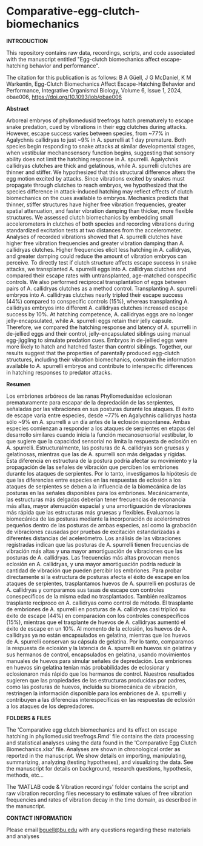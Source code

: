 # Comparative-egg-clutch-biomechanics

**INTRODUCTION**

This repository contains raw data, recordings, scripts, and code associated with the manuscript entitled "Egg-clutch biomechanics affect escape-hatching behavior and performance". 

The citation for this publication is as follows:
B A Güell, J G McDaniel, K M Warkentin, Egg-Clutch Biomechanics Affect Escape-Hatching Behavior and Performance, Integrative Organismal Biology, Volume 6, Issue 1, 2024, obae006, https://doi.org/10.1093/iob/obae006

**Abstract**

Arboreal embryos of phyllomedusid treefrogs hatch prematurely to escape snake predation, cued by vibrations in their egg clutches during attacks. However, escape success varies between species, from ~77% in Agalychnis callidryas to just ~9% in A. spurrelli at 1 day premature. Both species begin responding to snake attacks at similar developmental stages, when vestibular mechanosensory function begins, suggesting that sensory ability does not limit the hatching response in A. spurrelli. Agalychnis callidryas clutches are thick and gelatinous, while A. spurrelli clutches are thinner and stiffer. We hypothesized that this structural difference alters the egg motion excited by attacks. Since vibrations excited by snakes must propagate through clutches to reach embryos, we hypothesized that the species difference in attack-induced hatching may reflect effects of clutch biomechanics on the cues available to embryos. Mechanics predicts that thinner, stiffer structures have higher free vibration frequencies, greater spatial attenuation, and faster vibration damping than thicker, more flexible structures. We assessed clutch biomechanics by embedding small accelerometers in clutches of both species and recording vibrations during standardized excitation tests at two distances from the accelerometer. Analyses of recorded vibrations showed that A. spurrelli clutches have higher free vibration frequencies and greater vibration damping than A. callidryas clutches. Higher frequencies elicit less hatching in A. callidryas, and greater damping could reduce the amount of vibration embryos can perceive. To directly test if clutch structure affects escape success in snake attacks, we transplanted A. spurrelli eggs into A. callidryas clutches and compared their escape rates with untransplanted, age-matched conspecific controls. We also performed reciprocal transplantation of eggs between pairs of A. callidryas clutches as a method control. Transplanting A. spurrelli embryos into A. callidryas clutches nearly tripled their escape success (44%) compared to conspecific controls (15%), whereas transplanting A. callidryas embryos into different A. callidryas clutches increased escape success by 10%. At hatching competence, A. callidryas eggs are no longer jelly-encapsulated, while A. spurrelli eggs retain their jelly capsule. Therefore, we compared the hatching response and latency of A. spurrelli in de-jellied eggs and their control, jelly-encapsulated siblings using manual egg-jiggling to simulate predation cues. Embryos in de-jellied eggs were more likely to hatch and hatched faster than control siblings. Together, our results suggest that the properties of parentally produced egg-clutch structures, including their vibration biomechanics, constrain the information available to A. spurrelli embryos and contribute to interspecific differences in hatching responses to predator attacks. 

**Resumen**

Los embriones arbóreos de las ranas Phyllomedusidae eclosionan prematuramente para escapar de la depredación de las serpientes, señaladas por las vibraciones en sus posturas durante los ataques. El éxito de escape varía entre especies, desde ~77% en Agalychnis callidryas hasta sólo ~9% en A. spurrelli a un día antes de la eclosión espontanea. Ambas especies comienzan a responder a los ataques de serpientes en etapas del desarrollo similares cuando inicia la función mecanosensorial vestibular, lo que sugiere que la capacidad sensorial no limita la respuesta de eclosión en A. spurrelli. Estructuralmente, las posturas de A. callidryas son gruesas y gelatinosas, mientras que las de A. spurrelli son más delgadas y rígidas. Esta diferencia en estructura de la postura podría afectar su movimiento y la propagación de las señales de vibración que perciben los embriones durante los ataques de serpientes. Por lo tanto, investigamos la hipótesis de que las diferencias entre especies en las respuestas de eclosión a los ataques de serpientes se deben a la influencia de la biomecánica de las posturas en las señales disponibles para los embriones. Mecánicamente, las estructuras más delgadas deberían tener frecuencias de resonancia más altas, mayor atenuación espacial y una amortiguación de vibraciones más rápida que las estructuras más gruesas y flexibles. Evaluamos la biomecánica de las posturas mediante la incorporación de acelerómetros pequeños dentro de las posturas de ambas especies, así como la grabación de vibraciones causadas por pruebas de excitación estandarizadas a diferentes distancias del acelerómetro. Los análisis de las vibraciones registradas indican que las posturas de A. spurrelli tienen frecuencias de vibración más altas y una mayor amortiguación de vibraciones que las posturas de A. callidryas. Las frecuencias más altas provocan menos eclosión en A. callidryas, y una mayor amortiguación podría reducir la cantidad de vibración que pueden percibir los embriones. Para probar directamente si la estructura de posturas afecta el éxito de escape en los ataques de serpientes, trasplantamos huevos de A. spurrelli en posturas de A. callidryas y comparamos sus tasas de escape con controles conespecíficos de la misma edad no trasplantados. También realizamos trasplante recíproco en A. callidryas como control de método. El trasplante de embriones de A. spurrelli en posturas de A. callidryas casi triplicó su éxito de escape (44%) en comparación con los controles conespecíficos (15%), mientras que el trasplante de huevos de A. callidryas aumentó el éxito de escape en un 10%. Al momento de la eclosión, los huevos de A. callidryas ya no están encapsulados en gelatina, mientras que los huevos de A. spurrelli conservan su cápsula de gelatina. Por lo tanto, comparamos la respuesta de eclosión y la latencia de A. spurrelli en huevos sin gelatina y sus hermanos de control, encapsulados en gelatina, usando movimientos manuales de huevos para simular señales de depredación. Los embriones en huevos sin gelatina tenían más probabilidades de eclosionar y eclosionaron más rápido que los hermanos de control. Nuestros resultados sugieren que las propiedades de las estructuras producidas por padres, como las posturas de huevos, incluida su biomecánica de vibración, restringen la información disponible para los embriones de A. spurrelli y contribuyen a las diferencias interespecíficas en las respuestas de eclosión a los ataques de los depredadores.

**FOLDERS & FILES**

The 'Comparative egg clutch biomechanics and its effect on escape hatching in phyllomedusid treefrogs.Rmd' file contains the data processing and statistical analyses using the data found in the 'Comparative Egg Clutch Biomechanics.xlsx' file. Analyses are shown in chronological order as reported in the manuscript. We show details on importing, manipulating, summarizing, analyzing (testing hypotheses), and visualizing the data. See the manuscript for details on background, research questions, hypothesis, methods, etc...

The 'MATLAB code & Vibration recordings' folder contains the script and raw vibration recording files necessary to estimate values of free vibration frequencies and rates of vibration decay in the time domain, as described in the manuscript.

**CONTACT INFORMATION**

Please email bguell@bu.edu with any questions regarding these materials and analyses
